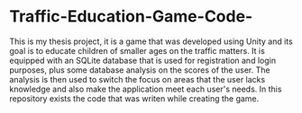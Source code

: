 # Traffic-Education-Game-Code-
This is my thesis project, it is a game that was developed using Unity and its goal is to educate children of smaller ages on the traffic matters.  It is equipped with an SQLite database that is used for registration and login purposes, plus some database analysis on the scores of the user. The analysis is then used to switch the focus on areas that the user lacks knowledge and also make the application meet each user's needs. In this repository exists the code that was writen while creating the game.
